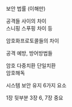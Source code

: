 보안 법률 (이해만)

공격들 사이의 차이\
스니핑 스푸핑 차이 등

암호화프로토콜들의 차이

공격 예방, 방어방법들

암호 다중치환 단일치환\
암호해독

시스템 보안 유지 6가지 요소

1장 뒷부분 3장 6, 7장 중요
